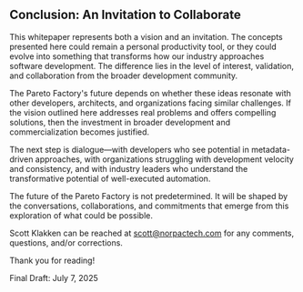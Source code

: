 ## Conclusion: An Invitation to Collaborate

This whitepaper represents both a vision and an invitation. The concepts presented here could remain a personal productivity tool, or they could evolve into something that transforms how our industry approaches software development. The difference lies in the level of interest, validation, and collaboration from the broader development community.

The Pareto Factory's future depends on whether these ideas resonate with other developers, architects, and organizations facing similar challenges. If the vision outlined here addresses real problems and offers compelling solutions, then the investment in broader development and commercialization becomes justified.

The next step is dialogue—with developers who see potential in metadata-driven approaches, with organizations struggling with development velocity and consistency, and with industry leaders who understand the transformative potential of well-executed automation.

The future of the Pareto Factory is not predetermined. It will be shaped by the conversations, collaborations, and commitments that emerge from this exploration of what could be possible.

Scott Klakken can be reached at scott@norpactech.com for any comments, questions, and/or corrections. 

Thank you for reading!

Final Draft: July 7, 2025
